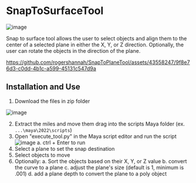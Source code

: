 # SnapToSurfaceTool

![image](https://user-images.githubusercontent.com/43558247/166723846-5958a5f0-7d41-4ff2-8ac2-df19fa51051d.png)


Snap to surface tool allows the user to select objects and align them to the center of a selected plane in either the X, Y, or Z direction. Optionally, the user can rotate the objects in the direction of the plane.


https://github.com/rogershannah/SnapToPlaneTool/assets/43558247/9f8e76d3-c0dd-4b1c-a599-45131c547d9a



## Installation and Use
1. Download the files in zip folder

 ![image](https://user-images.githubusercontent.com/43558247/167177306-5ab39e56-b74f-4053-b145-b50ae849affc.png)
 
2. Extract the miles and move them drag into the scripts Maya folder (ex. `...\maya\2022\scripts`)
3. Open "execute_tool.py" in the Maya script editor and run the script ![image](https://user-images.githubusercontent.com/43558247/167178537-72ccf865-25b9-426c-bdac-55db39bf828f.png)
  a. ctrl + Enter to run
4. Select a plane to set the snap destination
5. Select objects to move
6. Optionally: 
  a. Sort the objects based on their X, Y, or Z value
  b. convert the curve to a plane
  c. adjust the plane's size (default is 1, minimum is .001)
  d. add a plane depth to convert the plane to a poly object
